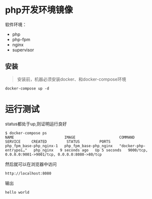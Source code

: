 php开发环境镜像
===============

软件环境：

+ php
+ php-fpm
+ nginx
+ supervisor

## 安装

> 安装前，机器必须安装docker、和docker-compose环境

~~~
docker-compose up -d
~~~

# 运行测试

status都处于up,则证明运行良好

~~~
$ docker-compose ps
NAME                       IMAGE                    COMMAND                   SERVICE     CREATED         STATUS         PORTS
php_fpm_base-php_nginx-1   php_fpm_base-php_nginx   "docker-php-entrypoi…"   php_nginx   9 seconds ago   Up 5 seconds   9000/tcp, 0.0.0.0:9001->9001/tcp, 0.0.0.0:8080->80/tcp
~~~

然后就可以在浏览器中访问

~~~
http://localhost:8080
~~~

输出

~~~
hello world
~~~
